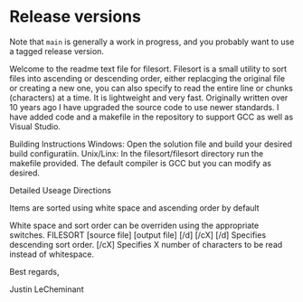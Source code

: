 # Release versions

Note that `main` is generally a work in progress, and you probably want to use a
tagged release version.



Welcome to the readme text file for filesort. Filesort is a small utility to sort files into ascending or descending order, either replacging the original file or creating a new one, you can also specify to read the entire line or chunks (characters) at a time. It is lightweight and very fast. Originally written over 10 years ago I have upgraded the source code to use newer standards. I have added code and a makefile in the repository to support GCC as well as Visual Studio.

Building Instructions
	Windows: Open the solution file and build your desired build configuratiin.
	Unix/Linx: In the filesort/filesort directory run the makefile provided. The default compiler is GCC but you can modify as desired.


Detailed Useage Directions

Items are sorted using white space and ascending order by default

White space and sort order can be overriden using the appropriate switches.
		 FILESORT [source file] [output file] [/d] [/cX]
		 [/d] Specifies descending sort order.
		 [/cX] Specifies X number of characters to be read instead of whitespace.


Best regards,

Justin LeCheminant
